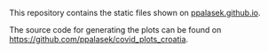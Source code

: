 This repository contains the static files shown on [ppalasek.github.io](https://ppalasek.github.io/).

The source code for generating the plots can be found on https://github.com/ppalasek/covid_plots_croatia.